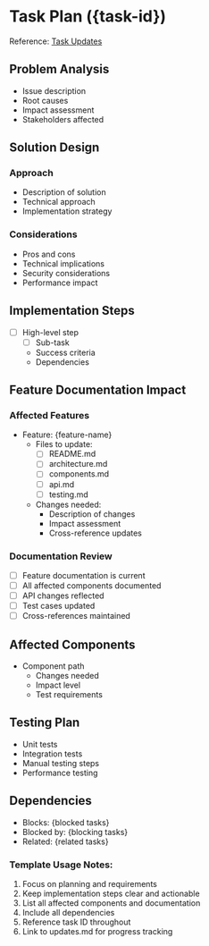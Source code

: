 # Task Plan ({task-id})

Reference: [Task Updates](./updates.md)

## Problem Analysis

- Issue description
- Root causes
- Impact assessment
- Stakeholders affected

## Solution Design

### Approach

- Description of solution
- Technical approach
- Implementation strategy

### Considerations

- Pros and cons
- Technical implications
- Security considerations
- Performance impact

## Implementation Steps

- [ ] High-level step
  - [ ] Sub-task
  - Success criteria
  - Dependencies

## Feature Documentation Impact

### Affected Features

- Feature: {feature-name}
  - Files to update:
    - [ ] README.md
    - [ ] architecture.md
    - [ ] components.md
    - [ ] api.md
    - [ ] testing.md
  - Changes needed:
    - Description of changes
    - Impact assessment
    - Cross-reference updates

### Documentation Review

- [ ] Feature documentation is current
- [ ] All affected components documented
- [ ] API changes reflected
- [ ] Test cases updated
- [ ] Cross-references maintained

## Affected Components

- Component path
  - Changes needed
  - Impact level
  - Test requirements

## Testing Plan

- Unit tests
- Integration tests
- Manual testing steps
- Performance testing

## Dependencies

- Blocks: {blocked tasks}
- Blocked by: {blocking tasks}
- Related: {related tasks}

### Template Usage Notes:

1. Focus on planning and requirements
2. Keep implementation steps clear and actionable
3. List all affected components and documentation
4. Include all dependencies
5. Reference task ID throughout
6. Link to updates.md for progress tracking

